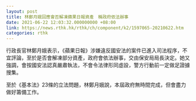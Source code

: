 ```yaml
---
layout: post
title: 林鄭月娥回應會否解凍蘋果日報資產　稱政府依法辦事
date: 2021-06-22 12:03:32.000000000 +08:00
link: https://news.rthk.hk/rthk/ch/component/k2/1597065-20210622.htm
categories: rthk
---
```


行政長官林鄭月娥表示，《蘋果日報》涉嫌違反國安法的案件已進入司法程序，不宜評論，至於是否會解凍部分資產，政府會依法辦事，交由保安局局長決定。她又強調，會按國安法認真嚴肅執法，不會令法律形同虛設，警方行動前一定做足證據搜集。

至於《基本法》23條的立法問題，林鄭月娥說，本屆政府無時間完成，但會盡力做好籌備工作。
